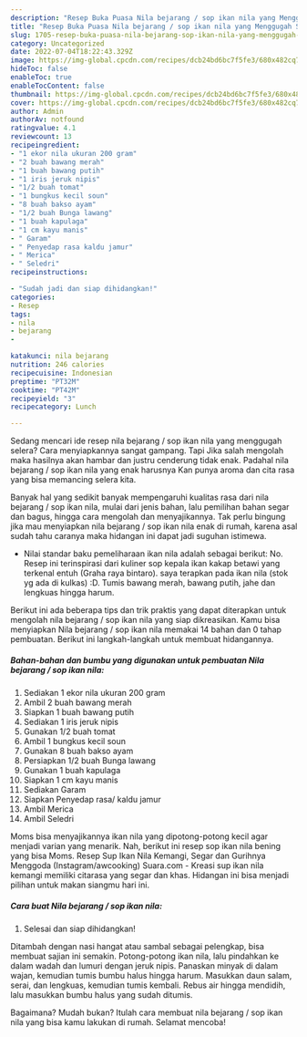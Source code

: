 ```yaml
---
description: "Resep Buka Puasa Nila bejarang / sop ikan nila yang Menggugah Selera"
title: "Resep Buka Puasa Nila bejarang / sop ikan nila yang Menggugah Selera"
slug: 1705-resep-buka-puasa-nila-bejarang-sop-ikan-nila-yang-menggugah-selera
category: Uncategorized
date: 2022-07-04T18:22:43.329Z
image: https://img-global.cpcdn.com/recipes/dcb24bd6bc7f5fe3/680x482cq70/nila-bejarang-sop-ikan-nila-foto-resep-utama.jpg
hideToc: false
enableToc: true
enableTocContent: false
thumbnail: https://img-global.cpcdn.com/recipes/dcb24bd6bc7f5fe3/680x482cq70/nila-bejarang-sop-ikan-nila-foto-resep-utama.jpg
cover: https://img-global.cpcdn.com/recipes/dcb24bd6bc7f5fe3/680x482cq70/nila-bejarang-sop-ikan-nila-foto-resep-utama.jpg
author: Admin
authorAv: notfound
ratingvalue: 4.1
reviewcount: 13
recipeingredient:
- "1 ekor nila ukuran 200 gram"
- "2 buah bawang merah"
- "1 buah bawang putih"
- "1 iris jeruk nipis"
- "1/2 buah tomat"
- "1 bungkus kecil soun"
- "8 buah bakso ayam"
- "1/2 buah Bunga lawang"
- "1 buah kapulaga"
- "1 cm kayu manis"
- " Garam"
- " Penyedap rasa kaldu jamur"
- " Merica"
- " Seledri"
recipeinstructions:

- "Sudah jadi dan siap dihidangkan!"
categories:
- Resep
tags:
- nila
- bejarang
- 

katakunci: nila bejarang  
nutrition: 246 calories
recipecuisine: Indonesian
preptime: "PT32M"
cooktime: "PT42M"
recipeyield: "3"
recipecategory: Lunch

---
```



Sedang mencari ide resep nila bejarang / sop ikan nila yang menggugah selera? Cara menyiapkannya sangat gampang. Tapi Jika salah mengolah maka hasilnya akan hambar dan justru cenderung tidak enak. Padahal nila bejarang / sop ikan nila yang enak harusnya Kan punya aroma dan cita rasa yang bisa memancing selera kita.


Banyak hal yang sedikit banyak mempengaruhi kualitas rasa dari nila bejarang / sop ikan nila, mulai dari jenis bahan, lalu pemilihan bahan segar dan bagus, hingga cara mengolah dan menyajikannya. Tak perlu bingung jika mau menyiapkan nila bejarang / sop ikan nila enak di rumah, karena asal sudah tahu caranya maka hidangan ini dapat jadi suguhan istimewa.

- Nilai standar baku pemeliharaan ikan nila adalah sebagai berikut: No. Resep ini terinspirasi dari kuliner sop kepala ikan kakap betawi yang terkenal entuh (Graha raya bintaro). saya terapkan pada ikan nila (stok yg ada di kulkas) :D. Tumis bawang merah, bawang putih, jahe dan lengkuas hingga harum.


Berikut ini ada beberapa tips dan trik praktis yang dapat diterapkan untuk mengolah nila bejarang / sop ikan nila yang siap dikreasikan. Kamu bisa menyiapkan Nila bejarang / sop ikan nila memakai 14 bahan dan 0 tahap pembuatan. Berikut ini langkah-langkah untuk membuat hidangannya.

<!--inarticleads1-->

##### Bahan-bahan dan bumbu yang digunakan untuk pembuatan Nila bejarang / sop ikan nila:

1. Sediakan 1 ekor nila ukuran 200 gram
1. Ambil 2 buah bawang merah
1. Siapkan 1 buah bawang putih
1. Sediakan 1 iris jeruk nipis
1. Gunakan 1/2 buah tomat
1. Ambil 1 bungkus kecil soun
1. Gunakan 8 buah bakso ayam
1. Persiapkan 1/2 buah Bunga lawang
1. Gunakan 1 buah kapulaga
1. Siapkan 1 cm kayu manis
1. Sediakan  Garam
1. Siapkan  Penyedap rasa/ kaldu jamur
1. Ambil  Merica
1. Ambil  Seledri


Moms bisa menyajikannya ikan nila yang dipotong-potong kecil agar menjadi varian yang menarik. Nah, berikut ini resep sop ikan nila bening yang bisa Moms. Resep Sup Ikan Nila Kemangi, Segar dan Gurihnya Menggoda (Instagram/awcooking) Suara.com - Kreasi sup ikan nila kemangi memiliki citarasa yang segar dan khas. Hidangan ini bisa menjadi pilihan untuk makan siangmu hari ini. 

<!--inarticleads2-->

##### Cara buat Nila bejarang / sop ikan nila:


1. Selesai dan siap dihidangkan!

Ditambah dengan nasi hangat atau sambal sebagai pelengkap, bisa membuat sajian ini semakin. Potong-potong ikan nila, lalu pindahkan ke dalam wadah dan lumuri dengan jeruk nipis. Panaskan minyak di dalam wajan, kemudian tumis bumbu halus hingga harum. Masukkan daun salam, serai, dan lengkuas, kemudian tumis kembali. Rebus air hingga mendidih, lalu masukkan bumbu halus yang sudah ditumis. 

Bagaimana? Mudah bukan? Itulah cara membuat nila bejarang / sop ikan nila yang bisa kamu lakukan di rumah. Selamat mencoba!
